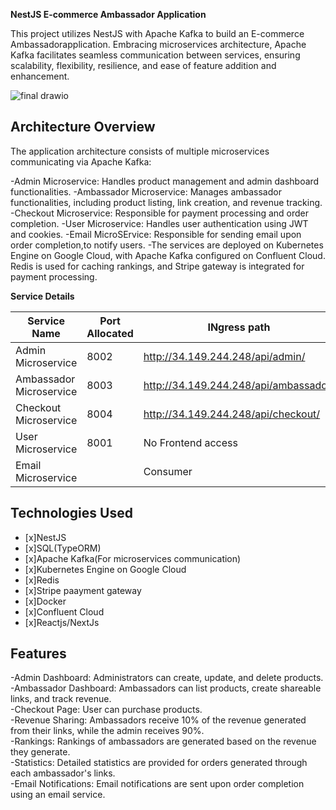 __NestJS E-commerce Ambassador Application__

This project utilizes NestJS with Apache Kafka to build an E-commerce  Ambassadorapplication. Embracing microservices architecture, Apache Kafka facilitates seamless communication between services, ensuring scalability, flexibility, resilience, and ease of feature addition and enhancement.

![final drawio](https://github.com/MuhammedAfsalkp/Nestjs-Ambassdor-Microservices/assets/82488425/1db03737-2aa7-4b56-9952-14dd419f9cf1) 

## Architecture Overview 
The application architecture consists of multiple microservices communicating via Apache Kafka:

-Admin Microservice: Handles product management and admin dashboard functionalities.
-Ambassador Microservice: Manages ambassador functionalities, including product listing, link creation, and revenue tracking.
-Checkout Microservice: Responsible for payment processing and order completion.
-User Microservice: Handles user authentication using JWT and cookies.
-Email MicroSErvice: Responsible for sending email upon order completion,to  notify users.
-The services are deployed on Kubernetes Engine on Google Cloud, with Apache Kafka configured on Confluent Cloud. Redis is used for caching rankings, and Stripe gateway is integrated for payment processing.  

**Service Details**

| Service Name            | Port Allocated | INgress path                          | Kafka Topic             |
|-------------------------|----------------|---------------------------------------|-------------------------|
| Admin Microservice      | 8002           | http://34.149.244.248/api/admin/       | admin_topic             |
| Ambassador Microservice |  8003          | http://34.149.244.248/api/ambassador/  | ambassador_topic        |
| Checkout Microservice   | 8004           | http://34.149.244.248/api/checkout/   | checkout_topic          |
| User Microservice       | 8001           | No Frontend access                    |                         |
| Email Microservice      |                | Consumer                              | email-topic             |

## Technologies Used 
- [x]NestJS  
- [x]SQL(TypeORM)  
- [x]Apache Kafka(For microservices communication)  
- [x]Kubernetes Engine on Google Cloud  
- [x]Redis  
- [x]Stripe paayment gateway  
- [x]Docker  
- [x]Confluent Cloud  
- [x]Reactjs/NextJs


## Features
-Admin Dashboard: Administrators can create, update, and delete products. 
-Ambassador Dashboard: Ambassadors can list products, create shareable links, and track revenue.  
-Checkout Page: User can purchase products.  
-Revenue Sharing: Ambassadors receive 10% of the revenue generated from their links, while the admin receives 90%.  
-Rankings: Rankings of ambassadors are generated based on the revenue they generate.  
-Statistics: Detailed statistics are provided for orders generated through each ambassador's links.  
-Email Notifications: Email notifications are sent upon order completion using an email service.  

